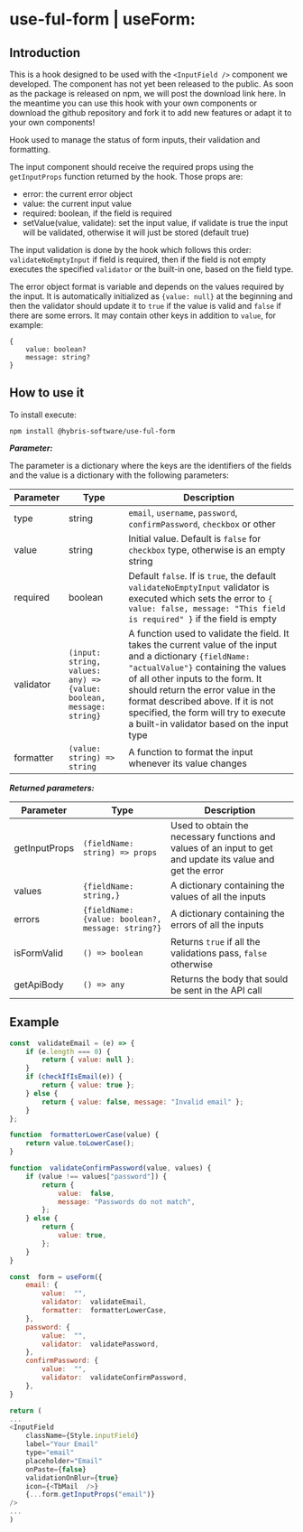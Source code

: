 # **use-ful-form | useForm**:

## **Introduction**

This is a hook designed to be used with the `<InputField />` component we developed. The component has not yet been released to the public. As soon as the package is released on npm, we will post the download link here. In the meantime you can use this hook with your own components or download the github repository and fork it to add new features or adapt it to your own components!

Hook used to manage the status of form inputs, their validation and formatting.

The input component should receive the required props using the `getInputProps` function returned by the hook. Those props are:

- error: the current error object
- value: the current input value
- required: boolean, if the field is required
- setValue(value, validate): set the input value, if validate is true the input will be validated, otherwise it will just be stored (default true)

The input validation is done by the hook which follows this order: `validateNoEmptyInput` if field is required, then if the field is not empty executes the specified `validator` or the built-in one, based on the field type.

The error object format is variable and depends on the values required by the input. It is automatically initialized as `{value: null}` at the beginning and then the validator should update it to `true` if the value is valid and `false` if there are some errors. It may contain other keys in addition to `value`, for example:

```
{
	value: boolean?
	message: string?
}
```

## **How to use it**

To install execute:

`npm install @hybris-software/use-ful-form`

**_Parameter:_**

The parameter is a dictionary where the keys are the identifiers of the fields and the value is a dictionary with the following parameters:

| Parameter | Type                                                                | Description                                                                                                                                                                                                                                                                                                                                           |
| --------- | ------------------------------------------------------------------- | ----------------------------------------------------------------------------------------------------------------------------------------------------------------------------------------------------------------------------------------------------------------------------------------------------------------------------------------------------- |
| type      | string                                                              | `email`, `username`, `password`, `confirmPassword`, `checkbox` or other                                                                                                                                                                                                                                                                               |
| value     | string                                                              | Initial value. Default is `false` for `checkbox` type, otherwise is an empty string                                                                                                                                                                                                                                                                   |
| required  | boolean                                                             | Default `false`. If is `true`, the default `validateNoEmptyInput` validator is executed which sets the error to `{ value: false, message: "This field is required" }` if the field is empty                                                                                                                                                           |
| validator | `(input: string, values: any) => {value: boolean, message: string}` | A function used to validate the field. It takes the current value of the input and a dictionary `{fieldName: "actualValue"}` containing the values of all other inputs to the form. It should return the error value in the format described above. If it is not specified, the form will try to execute a built-in validator based on the input type |
| formatter | `(value: string) => string`                                         | A function to format the input whenever its value changes                                                                                                                                                                                                                                                                                             |

**_Returned parameters:_**

| Parameter     | Type                                              | Description                                                                                                 |
| ------------- | ------------------------------------------------- | ----------------------------------------------------------------------------------------------------------- |
| getInputProps | `(fieldName: string) => props`                    | Used to obtain the necessary functions and values of an input to get and update its value and get the error |
| values        | `{fieldName: string,}`                            | A dictionary containing the values of all the inputs                                                        |
| errors        | `{fieldName: {value: boolean?, message: string?}` | A dictionary containing the errors of all the inputs                                                        |
| isFormValid   | `() => boolean`                                   | Returns `true` if all the validations pass, `false` otherwise                                               |
| getApiBody    | `() => any`                                       | Returns the body that sould be sent in the API call                                                         |

## **Example**

```javascript
const  validateEmail = (e) => {
	if (e.length === 0) {
		return { value: null };
	}
	if (checkIfIsEmail(e)) {
		return { value: true };
	} else {
		return { value: false, message: "Invalid email" };
	}
};

function  formatterLowerCase(value) {
	return value.toLowerCase();
}

function  validateConfirmPassword(value, values) {
	if (value !== values["password"]) {
		return {
			value:  false,
			message: "Passwords do not match",
		};
	} else {
		return {
			value: true,
		};
	}
}

const  form = useForm({
	email: {
		value:  "",
		validator:  validateEmail,
		formatter:  formatterLowerCase,
	},
	password: {
		value:  "",
		validator:  validatePassword,
	},
	confirmPassword: {
		value:  "",
		validator:  validateConfirmPassword,
	},
}

return (
...
<InputField
	className={Style.inputField}
	label="Your Email"
	type="email"
	placeholder="Email"
	onPaste={false}
	validationOnBlur={true}
	icon={<TbMail  />}
	{...form.getInputProps("email")}
/>
...
)
```
